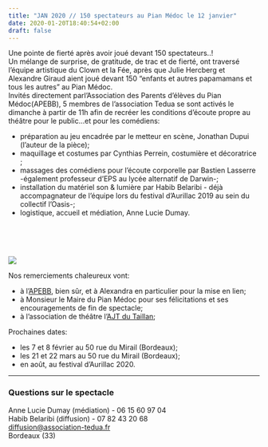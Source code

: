 ```yaml
---
title: "JAN 2020 // 150 spectateurs au Pian Médoc le 12 janvier"
date: 2020-01-20T18:40:54+02:00
draft: false
---
```


Une pointe de fierté après avoir joué devant 150 spectateurs..!   
Un mélange de surprise, de gratitude, de trac et de fierté, ont traversé l’équipe artistique du Clown et la Fée, après que Julie Hercberg et Alexandre Giraud aient joué devant 150 “enfants et autres papamamans et tous les autres” au Pian Médoc.   
Invités directement parl’Association des Parents d’élèves du Pian Médoc(APEBB), 5 membres de l’association Tedua se sont activés le dimanche à partir de 11h afin de recréer les conditions d’écoute propre au théâtre pour le public…et pour les comédiens: 
- préparation au jeu encadrée par le metteur en scène, Jonathan Dupui (l’auteur de la pièce); 
- maquillage et costumes par Cynthias Perrein, costumière et décoratrice ; 
- massages des comédiens pour l’écoute corporelle par Bastien Lasserre -également professeur d’EPS au lycée alternatif de Darwin-; 
- installation du matériel son & lumière par Habib Belaribi - déjà accompagnateur de l’équipe lors du festival d’Aurillac 2019 au sein du collectif l’Oasis-; 
- logistique, accueil et médiation, Anne Lucie Dumay.
<br>
<br>
<br>

![](/images/post-facebook.png)

Nos remerciements chaleureux vont:
- à l’[APEBB](https://www.facebook.com/apebb33), bien sûr, et à Alexandra en particulier pour la mise en lien;
- à Monsieur le Maire du Pian Médoc pour ses félicitations et ses encouragements de fin de spectacle;
- à l’association de théâtre l’[AJT du Taillan](https://www.facebook.com/AjtTheatre);

Prochaines dates:
- les 7 et 8 février au 50 rue du Mirail (Bordeaux);
- les 21 et 22 mars au 50 rue du Mirail (Bordeaux);
- en août, au festival d’Aurillac 2020.

---

### Questions sur le spectacle
Anne Lucie Dumay (médiation) - 06 15 60 97 04<br>
Habib Belaribi (diffusion) - 07 82 43 20 68<br>
diffusion@association-tedua.fr<br>
Bordeaux (33)<br>
